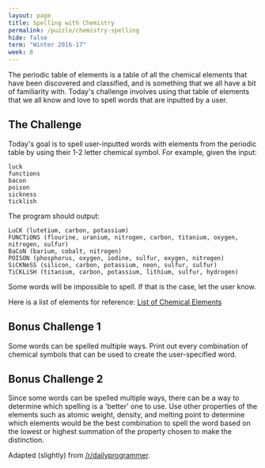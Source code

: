 ```yaml
---
layout: page
title: Spelling with Chemistry
permalink: /puzzle/chemistry-spelling
hide: false
term: "Winter 2016-17"
week: 8
---
```

The periodic table of elements is a table of all the chemical elements that have been discovered and classified, and is something that we all have a bit of familiarity with. Today's challenge involves using that table of elements that we all know and love to spell words that are inputted by a user.

## The Challenge
Today's goal is to spell user-inputted words with elements from the periodic table by using their 1-2 letter chemical symbol. For example, given the input:

```
luck
functions
bacon
poison
sickness
ticklish
```

The program should output:

```
LuCK (lutetium, carbon, potassium)
FUNCTiONS (flourine, uranium, nitrogen, carbon, titanium, oxygen, nitrogen, sulfur)
BaCoN (barium, cobalt, nitrogen)
POISON (phosphorus, oxygen, iodine, sulfur, oxygen, nitrogen)
SiCKNeSS (silicon, carbon, potassium, neon, sulfur, sulfur)
TiCKLiSH (titanium, carbon, potassium, lithium, sulfur, hydrogen)
```

Some words will be impossible to spell. If that is the case, let the user know.

Here is a list of elements for reference: [List of Chemical Elements](https://en.wikipedia.org/wiki/List_of_chemical_elements)

## Bonus Challenge 1
Some words can be spelled multiple ways. Print out every combination of chemical symbols that can be used to create the user-specified word.

## Bonus Challenge 2
Since some words can be spelled multiple ways, there can be a way to determine which spelling is a 'better' one to use. Use other properties of the elements such as atomic weight, density, and melting point to determine which elements would be the best combination to spell the word based on the lowest or highest summation of the property chosen to make the distinction.

Adapted (slightly) from [/r/dailyprogrammer](https://www.reddit.com/r/dailyprogrammer/comments/5seexn/20170206_challenge_302_easy_spelling_with/).
